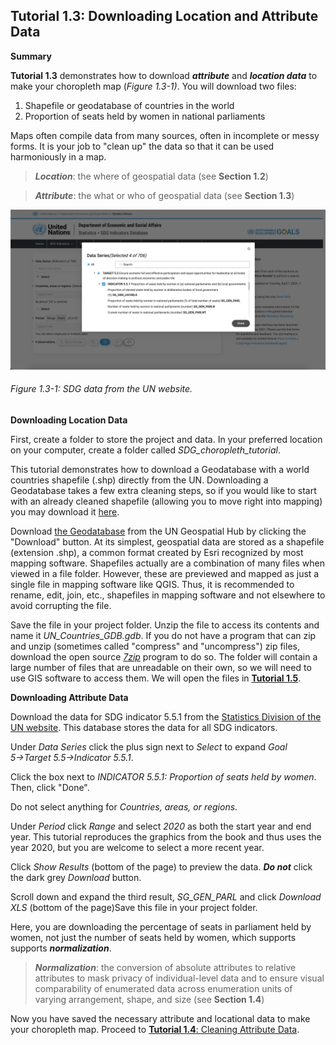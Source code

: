 ## Tutorial 1.3: Downloading Location and Attribute Data

**Summary**

**Tutorial 1.3** demonstrates how to download ***attribute*** and ***location data*** to make your choropleth map (*Figure 1.3-1)*. You will download two files:

1. Shapefile or geodatabase of countries in the world
2. Proportion of seats held by women in national parliaments

Maps often compile data from many sources, often in incomplete or messy forms. It is your job to "clean up" the data so that it can be used harmoniously in a map.

> ***Location***: the where of geospatial data (see **Section 1.2**)

> ***Attribute***: the what or who of geospatial data (see **Section 1.3**)

![](1.3_Download_Data_images/image_0.png)

###### Figure 1.3-1: SDG data from the UN website.

**Downloading Location Data**

First, create a folder to store the project and data. In your preferred location on your computer, create a folder called *SDG_choropleth_tutorial*.

This tutorial demonstrates how to download a Geodatabase with a world countries shapefile (.shp) directly from the UN. Downloading a Geodatabase takes a few extra cleaning steps, so if you would like to start with an already cleaned shapefile (allowing you to move right into mapping) you may download it [here](https://github.com/uwcartlab/Vienna-DC-2025/tree/main/Data/Spatial-Data).

Download [the Geodatabase](https://geoportal.un.org/arcgis/apps/sites/#/geohub/datasets/33e5c17e2de94a75ae7fdb9395cd277f/about) from the UN Geospatial Hub by clicking the "Download" button. At its simplest, geospatial data are stored as a shapefile (extension .shp), a common format created by Esri recognized by most mapping software. Shapefiles actually are a combination of many files when viewed in a file folder. However, these are previewed and mapped as just a single file in mapping software like QGIS. Thus, it is recommended to rename, edit, join, etc., shapefiles in mapping software and not elsewhere to avoid corrupting the file.

Save the file in your project folder. Unzip the file to access its contents and name it *UN_Countries_GDB.gdb*. If you do not have a program that can zip and unzip (sometimes called "compress" and "uncompress") zip files, download the open source *[7zip](https://www.7-zip.org/download.html)* program to do so. The folder will contain a large number of files that are unreadable on their own, so we will need to use GIS software to access them. We will open the files in [**Tutorial 1.5**](/1_Choropleth/1.5_Project_and_Save.md).

**Downloading Attribute Data**

Download the data for SDG indicator 5.5.1 from the [Statistics Division of the UN website](https://unstats.un.org/sdgs/dataportal/database). This database stores the data for all SDG indicators. 

Under *Data Series* click the plus sign next to *Select* to expand *Goal 5→Target 5.5→Indicator 5.5.1*.

Click the box next to *INDICATOR 5.5.1: Proportion of seats held by women*. Then, click "Done".

Do not select anything for *Countries, areas, or regions*.

Under *Period* click *Range* and select *2020* as both the start year and end year. This tutorial reproduces the graphics from the book and thus uses the year 2020, but you are welcome to select a more recent year.

Click *Show Results* (bottom of the page) to preview the data. ***Do not*** click the dark grey *Download* button. 

Scroll down and expand the third result, *SG_GEN_PARL* and click *Download XLS* (bottom of the page)Save this file in your project folder.

Here, you are downloading the percentage of seats in parliament held by women, not just the number of seats held by women, which supports supports ***normalization***.

> ***Normalization***: the conversion of absolute attributes to relative attributes to mask privacy of individual-level data and to ensure visual comparability of enumerated data across enumeration units of varying arrangement, shape, and size (see **Section 1.4**)

Now you have saved the necessary attribute and locational data to make your choropleth map. Proceed to [**Tutorial 1.4**: Cleaning Attribute Data](/1_Choropleth/1.4_Clean_Data.md).

